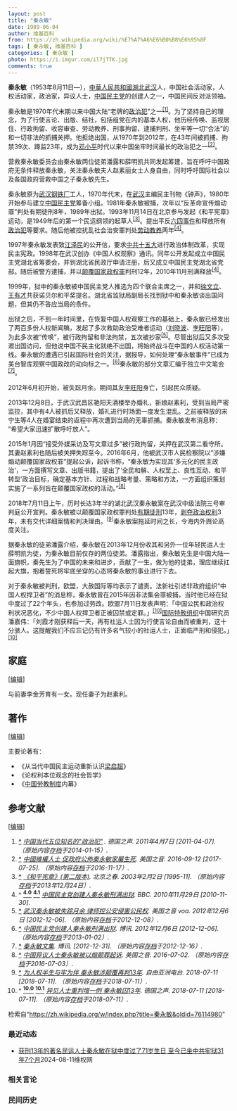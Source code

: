 ```yaml
---
layout: post
title: "秦永敏"
date: 1989-06-04
author: 维基百科
from: https://zh.wikipedia.org/wiki/%E7%A7%A6%E6%B0%B8%E6%95%8F
tags: [ 秦永敏, 维基百科 ]
categories: [ 秦永敏 ]
photo: https://i.imgur.com/il7jTTK.jpg
comments: true
---
```

<div class="mw-content-ltr mw-parser-output" lang="zh" dir="ltr"><style data-mw-deduplicate="TemplateStyles:r83732082">.mw-parser-output .infobox-subbox{padding:0;border:none;margin:-3px;width:auto;min-width:100%;font-size:100%;clear:none;float:none;background-color:transparent}.mw-parser-output .infobox-3cols-child{margin:auto}.mw-parser-output .infobox .navbar{font-size:100%}body.skin-minerva .mw-parser-output .infobox-header,body.skin-minerva .mw-parser-output .infobox-subheader,body.skin-minerva .mw-parser-output .infobox-above,body.skin-minerva .mw-parser-output .infobox-title,body.skin-minerva .mw-parser-output .infobox-image,body.skin-minerva .mw-parser-output .infobox-full-data,body.skin-minerva .mw-parser-output .infobox-below{text-align:center}@media screen{html.skin-theme-clientpref-night .mw-parser-output .infobox-full-data:not(.notheme)>div:not(.notheme)[style]{background:#1f1f23!important;color:#f8f9fa}@media screen and (prefers-color-scheme:dark){html.skin-theme-clientpref-os .mw-parser-output .infobox-full-data:not(.notheme) div:not(.notheme){background:#1f1f23!important;color:#f8f9fa}}html.skin-theme-clientpref-night .mw-parser-output .infobox td div:not(.notheme)[style]{background:transparent!important;color:var(--color-base,#202122)}@media screen and (prefers-color-scheme:dark){html.skin-theme-clientpref-os .mw-parser-output .infobox td div:not(.notheme)[style]{background:transparent!important;color:var(--color-base,#202122)}}html.skin-theme-clientpref-night .mw-parser-output .infobox td div.NavHead:not(.notheme)[style]{background:transparent!important}}@media screen and (prefers-color-scheme:dark){html.skin-theme-clientpref-os .mw-parser-output .infobox td div.NavHead:not(.notheme)[style]{background:transparent!important}}@media(min-width:640px){body.skin--responsive .mw-parser-output .infobox-table{display:table!important}body.skin--responsive .mw-parser-output .infobox-table>caption{display:table-caption!important}body.skin--responsive .mw-parser-output .infobox-table>tbody{display:table-row-group}body.skin--responsive .mw-parser-output .infobox-table tr{display:table-row!important}body.skin--responsive .mw-parser-output .infobox-table th,body.skin--responsive .mw-parser-output .infobox-table td{padding-left:inherit;padding-right:inherit}}</style>
<link rel="mw-deduplicated-inline-style" href="mw-data:TemplateStyles:r83732082"><link rel="mw-deduplicated-inline-style" href="mw-data:TemplateStyles:r83732082"><link rel="mw-deduplicated-inline-style" href="mw-data:TemplateStyles:r83732082">
<p><b>秦永敏</b>（1953年8月11日<span class="useeditintro" title="Template:BLP editintro">—</span>），<a href="/wiki/%E4%B8%AD%E8%8F%AF%E4%BA%BA%E6%B0%91%E5%85%B1%E5%92%8C%E5%9C%8B" class="mw-redirect" title="中華人民共和國">中華人民共和國</a><a href="/wiki/%E6%B9%96%E5%8C%97" class="mw-redirect" title="湖北">湖北</a><a href="/wiki/%E6%AD%A6%E6%B1%89" class="mw-redirect" title="武汉">武汉</a>人，中国社会活动家，人权活动家，政治家，异议人士，<a href="/wiki/%E4%B8%AD%E5%9B%BD%E6%B0%91%E4%B8%BB%E5%85%9A" title="中国民主党">中国民主党</a>的创建人之一，中国民间反对派领袖。
</p><p>秦永敏是1970年代末期以来中国大陆“老牌的<a href="/wiki/%E6%94%BF%E6%B2%BB%E7%8A%AF" title="政治犯">政治犯</a>”之一<sup id="cite_ref-1" class="reference"><a href="#cite_note-1"><span class="cite-bracket">[</span>1<span class="cite-bracket">]</span></a></sup>。为了坚持自己的理念，为了行使言论、出版、结社，包括组党在内的基本人权，他历经传唤、监视居住、行政拘留、收容审查、劳动教养、刑事拘留、逮捕判刑、坐牢等一切“合法”的和一切非法的抓捕关押。他拒绝出国，从1970年到2012年，在43年间被抓捕、拘禁39次、蹲监23年，成为<a href="/wiki/%E9%82%93%E5%B0%8F%E5%B9%B3" title="邓小平">邓小平</a>时代以来中国坐牢时间最长的政治犯之一<sup id="cite_ref-2" class="reference"><a href="#cite_note-2"><span class="cite-bracket">[</span>2<span class="cite-bracket">]</span></a></sup>。
</p><p>营救秦永敏委员会由秦永敏两位徒弟潘露和薛明凯共同发起筹建，旨在呼吁中国政府无条件释放秦永敏，关注秦永敏夫人赵素丽女士人身自由，同时呼吁国际社会以及各国政府营救中国之子秦永敏先生。
</p>
<meta property="mw:PageProp/toc">
<div class="mw-heading mw-heading2"></div>
<p>秦永敏原为<a href="/w/index.php?title=%E6%AD%A6%E6%B1%89%E9%92%A2%E9%93%81%E5%8E%82&amp;action=edit&amp;redlink=1" class="new" title="武汉钢铁厂（页面不存在）">武汉钢铁厂</a>工人，1970年代末，在<a href="/wiki/%E6%AD%A6%E6%B1%89" class="mw-redirect" title="武汉">武汉</a>主编民主刊物《钟声》，1980年开始参与建立<a href="/wiki/%E4%B8%AD%E5%9B%BD%E6%B0%91%E4%B8%BB%E5%85%9A" title="中国民主党">中国民主党</a>筹备小组。1981年秦永敏被捕，次年以“反革命宣传煽动罪”判处有期徒刑8年，1989年出狱。1993年11月14日在北京参与发起《和平宪章》运动，是1949年后的第一个民运纲领的起草人<sup id="cite_ref-3" class="reference"><a href="#cite_note-3"><span class="cite-bracket">[</span>3<span class="cite-bracket">]</span></a></sup>。提出平反<a href="/wiki/%E5%85%AD%E5%9B%9B%E4%BA%8B%E4%BB%B6" title="六四事件">六四事件</a>和释放所有<a href="/wiki/%E6%94%BF%E6%B2%BB%E7%8A%AF" title="政治犯">政治犯</a>等要求。随后他被控扰乱社会治安罪判处<a href="/wiki/%E5%8A%B3%E5%8A%A8%E6%95%99%E5%85%BB" title="劳动教养">劳动教养</a>两年<sup id="cite_ref-BBC_4-0" class="reference"><a href="#cite_note-BBC-4"><span class="cite-bracket">[</span>4<span class="cite-bracket">]</span></a></sup>。
</p><p>1997年秦永敏发表致<a href="/wiki/%E6%B1%9F%E6%B3%BD%E6%B0%91" title="江泽民">江泽民</a>的公开信，要求<a href="/wiki/%E4%B8%AD%E5%85%B1%E5%8D%81%E4%BA%94%E5%A4%A7" class="mw-redirect" title="中共十五大">中共十五大</a>进行政治体制改革，实现民主宪政。1998年在武汉创办《中国人权观察》通讯。同年公开发起成立中国民主党湖北省筹委会，并到湖北省民政厅申请注册，后又成立中国民主党湖北省党部。随后被警方逮捕，并以<a href="/wiki/%E9%A2%A0%E8%A6%86%E5%9B%BD%E5%AE%B6%E6%94%BF%E6%9D%83%E7%BD%AA" title="颠覆国家政权罪">颠覆国家政权罪</a>判刑12年，2010年11月刑满释放<sup id="cite_ref-BBC_4-1" class="reference"><a href="#cite_note-BBC-4"><span class="cite-bracket">[</span>4<span class="cite-bracket">]</span></a></sup>。
</p><p>1999年，狱中的秦永敏被中国民主党人推选为四个联合主席之一，并和<a href="/wiki/%E5%BE%90%E6%96%87%E7%AB%8B" title="徐文立">徐文立</a>、<a href="/wiki/%E7%8E%8B%E6%9C%89%E6%89%8D" title="王有才">王有才</a>共获诺贝尔和平奖提名。湖北省监狱局副局长找到狱中和秦永敏谈出国问题，但其仍不答应当局的条件。
</p><p>出狱之后，不到一年时间里，在恢复中国人权观察工作的基础上，秦永敏已经发出了两百多份人权新闻稿，发起了多次救助政治受难者运动（<a href="/wiki/%E5%88%98%E6%99%93%E6%B3%A2" title="刘晓波">刘晓波</a>、<a href="/wiki/%E6%9D%8E%E6%97%BA%E9%98%B3" class="mw-redirect" title="李旺阳">李旺阳</a>等），为此多次被“传唤”，被行政拘留和非法拘禁，五次被抄家<sup id="cite_ref-5" class="reference"><a href="#cite_note-5"><span class="cite-bracket">[</span>5<span class="cite-bracket">]</span></a></sup>。尽管出狱后又多次受邀出国访问，但他说中国不民主化就绝不出国，将始终战斗在中国的人权活动第一线。秦永敏的遭遇已引起国际社会的关注，据报导，如何处理“秦永敏事件”已成为美台智库观察中国政改的动向标之一。<sup id="cite_ref-博讯_6-0" class="reference"><a href="#cite_note-博讯-6"><span class="cite-bracket">[</span>6<span class="cite-bracket">]</span></a></sup>秦永敏的部分文章汇编于独立中文笔会<sup id="cite_ref-博讯2_7-0" class="reference"><a href="#cite_note-博讯2-7"><span class="cite-bracket">[</span>7<span class="cite-bracket">]</span></a></sup>。
</p><p>2012年6月初开始，被失踪月余。期间其友<a href="/wiki/%E6%9D%8E%E6%97%BA%E9%98%B3" class="mw-redirect" title="李旺阳">李旺阳</a>身亡，引起民众质疑。
</p><p>2013年12月8日，于武汉武昌区艳阳天酒楼举办婚礼，新娘赵素利，受到当局严密监控，其中有4人被抓后又释放，婚礼进行时场面一度发生混乱。之前被释放的宋宁生等4人在婚宴结束的返程中再次遭到当局的无辜抓捕。秦永敏发布消息称：“希望大家迅速扩散呼吁放人”。
</p><p>2015年1月因“接受外媒采访及写文章过多”被行政拘留，关押在武汉第二看守所。其妻赵素利也随后被关押失踪至今。2016年6月，他被武汉市人民检察院以“涉嫌煽动颠覆国家政权罪”提起公诉，起诉书称，“秦永敏为实现其‘多元化的民主政治’，一方面撰写文章、出版书籍，提出了‘全民和解、人权至上、良性互动、和平转型’政治目标，确定基本方针、过程和战略考量、策略和方法，一方面组织策划实施了一系列旨在颠覆国家政权的活动。”<sup id="cite_ref-8" class="reference"><a href="#cite_note-8"><span class="cite-bracket">[</span>8<span class="cite-bracket">]</span></a></sup>
</p><p>2018年7月11日上午，历时长达3年半的湖北武汉秦永敏案在武汉中级法院三号审判庭公开宣判。秦永敏被以颠覆国家政权罪判处<a href="/wiki/%E6%9C%89%E6%9C%9F%E5%BE%92%E5%88%91" title="有期徒刑">有期徒刑</a>13年，<a href="/wiki/%E5%89%A5%E5%A4%BA%E6%94%BF%E6%B2%BB%E6%9D%83%E5%88%A9" title="剥夺政治权利">剥夺政治权利</a>3年，未有交代详细案情和判决理由。<sup id="cite_ref-9" class="reference"><a href="#cite_note-9"><span class="cite-bracket">[</span>9<span class="cite-bracket">]</span></a></sup>秦永敏案拖延时间之长，令海内外舆论高度关注。
</p><p>据秦永敏的徒弟潘露介绍，秦永敏在2013年12月份收其和另外一位年轻民运人士薛明凯为徒，为秦永敏目前仅存的两位徒弟。潘露指出，秦永敏先生是中国大陆一面旗帜，秦先生为了中国的未来和进步，贡献了一生，做为他的徒弟，理应继续扛起大旗，抱着誓死将牢底坐穿的心态将秦永敏的事业进行下去。
</p><p>对于秦永敏被判刑，欧盟，大赦国际等均表示了谴责。法新社引述非政府组织“中国人权捍卫者”的消息称，秦永敏曾在2015年因非法集会罪被捕，当时他已经在狱中度过了22个年头，也参加过劳改。欧盟7月11日发表声明：「中国公民和政治权利状况恶化，不少中国人权捍卫者正被囚禁或定罪。」<sup id="cite_ref-德国之声180711_10-0" class="reference"><a href="#cite_note-德国之声180711-10"><span class="cite-bracket">[</span>10<span class="cite-bracket">]</span></a></sup><a href="/wiki/%E5%9B%BD%E9%99%85%E7%89%B9%E8%B5%A6%E7%BB%84%E7%BB%87" class="mw-redirect" title="国际特赦组织">国际特赦组织</a>中国研究员潘嘉伟：「刘霞才刚获释后一天，再有社运人士因为行使言论自由而被重判，这十分骇人。这提醒我们不应忘记仍有许多名气较小的社运人士，正面临严刑和侵犯。」<sup id="cite_ref-德国之声180711_10-1" class="reference"><a href="#cite_note-德国之声180711-10"><span class="cite-bracket">[</span>10<span class="cite-bracket">]</span></a></sup>
</p>
<div class="mw-heading mw-heading2"><h2 id="家庭"><span id=".E5.AE.B6.E5.BA.AD"></span>家庭</h2><span class="mw-editsection"><span class="mw-editsection-bracket">[</span><a href="/w/index.php?title=%E7%A7%A6%E6%B0%B8%E6%95%8F&amp;action=edit&amp;section=2" title="编辑章节：家庭"><span>编辑</span></a><span class="mw-editsection-bracket">]</span></span></div>
<p>与前妻李金芳育有一女。现任妻子为赵素利。
</p>
<div class="mw-heading mw-heading2"><h2 id="著作"><span id=".E8.91.97.E4.BD.9C"></span>著作</h2><span class="mw-editsection"><span class="mw-editsection-bracket">[</span><a href="/w/index.php?title=%E7%A7%A6%E6%B0%B8%E6%95%8F&amp;action=edit&amp;section=3" title="编辑章节：著作"><span>编辑</span></a><span class="mw-editsection-bracket">]</span></span></div>
<p>主要论著有：
</p>
<ul><li>《从当代中国民主运动重新认识<a href="/wiki/%E6%A2%81%E5%90%AF%E8%B6%85" title="梁启超">梁启超</a>》</li>
<li>《论权利本位观念的社会哲学》</li>
<li>《<a href="/wiki/%E4%B8%AD%E5%9B%BD%E5%8A%B3%E6%95%99%E5%88%B6%E5%BA%A6" class="mw-redirect" title="中国劳教制度">中国劳教制度</a>内幕》</li></ul>
<div class="mw-heading mw-heading2"><h2 id="参考文献"><span id=".E5.8F.82.E8.80.83.E6.96.87.E7.8C.AE"></span>参考文献</h2><span class="mw-editsection"><span class="mw-editsection-bracket">[</span><a href="/w/index.php?title=%E7%A7%A6%E6%B0%B8%E6%95%8F&amp;action=edit&amp;section=4" title="编辑章节：参考文献"><span>编辑</span></a><span class="mw-editsection-bracket">]</span></span></div>
<div class="references-small">
<ol class="references">
<li id="cite_note-1"><span class="mw-cite-backlink"><b><a href="#cite_ref-1">^</a></b></span> <span class="reference-text"><cite class="citation news"><a rel="nofollow" class="external text" href="http://www.dw.de/%E4%B8%AD%E5%9B%BD%E5%BD%93%E4%BB%A3%E4%BA%94%E4%BD%8D%E7%9F%A5%E5%90%8D%E7%9A%84%E6%94%BF%E6%B2%BB%E7%8A%AF/a-14974032">中国当代五位知名的"政治犯<span style="padding-right:0.2em;">"</span></a>. 德国之声. 2011年4月7日 <span class="reference-accessdate"> [<span class="nowrap">2011-04-07</span>]</span>. （原始内容<a rel="nofollow" class="external text" href="https://web.archive.org/web/20140115014056/http://www.dw.de/%E4%B8%AD%E5%9B%BD%E5%BD%93%E4%BB%A3%E4%BA%94%E4%BD%8D%E7%9F%A5%E5%90%8D%E7%9A%84%E6%94%BF%E6%B2%BB%E7%8A%AF/a-14974032">存档</a>于2014-01-15）.</cite><span title="ctx_ver=Z39.88-2004&amp;rfr_id=info%3Asid%2Fzh.wikipedia.org%3A%E7%A7%A6%E6%B0%B8%E6%95%8F&amp;rft.atitle=%E4%B8%AD%E5%9B%BD%E5%BD%93%E4%BB%A3%E4%BA%94%E4%BD%8D%E7%9F%A5%E5%90%8D%E7%9A%84%22%E6%94%BF%E6%B2%BB%E7%8A%AF%22&amp;rft.date=2011-04-07&amp;rft.genre=article&amp;rft.jtitle=%E5%BE%B7%E5%9B%BD%E4%B9%8B%E5%A3%B0&amp;rft_id=http%3A%2F%2Fwww.dw.de%2F%25E4%25B8%25AD%25E5%259B%25BD%25E5%25BD%2593%25E4%25BB%25A3%25E4%25BA%2594%25E4%25BD%258D%25E7%259F%25A5%25E5%2590%258D%25E7%259A%2584%25E6%2594%25BF%25E6%25B2%25BB%25E7%258A%25AF%2Fa-14974032&amp;rft_val_fmt=info%3Aofi%2Ffmt%3Akev%3Amtx%3Ajournal" class="Z3988"><span style="display:none;">&nbsp;</span></span></span>
</li>
<li id="cite_note-2"><span class="mw-cite-backlink"><b><a href="#cite_ref-2">^</a></b></span> <span class="reference-text"><cite class="citation web"><a rel="nofollow" class="external text" href="https://www.voacantonese.com/a/3503681.html">中國維權人士 促政府公佈秦永敏家屬生死</a>. 美国之音. 2016-09-12 <span class="reference-accessdate"> [<span class="nowrap">2017-07-25</span>]</span>. （原始内容<a rel="nofollow" class="external text" href="https://web.archive.org/web/20161117163146/http://www.voacantonese.com/a/3503681.html">存档</a>于2016-11-17）.</cite><span title="ctx_ver=Z39.88-2004&amp;rfr_id=info%3Asid%2Fzh.wikipedia.org%3A%E7%A7%A6%E6%B0%B8%E6%95%8F&amp;rft.btitle=%E4%B8%AD%E5%9C%8B%E7%B6%AD%E6%AC%8A%E4%BA%BA%E5%A3%AB+%E4%BF%83%E6%94%BF%E5%BA%9C%E5%85%AC%E4%BD%88%E7%A7%A6%E6%B0%B8%E6%95%8F%E5%AE%B6%E5%B1%AC%E7%94%9F%E6%AD%BB&amp;rft.date=2016-09-12&amp;rft.genre=unknown&amp;rft.pub=%E7%BE%8E%E5%9B%BD%E4%B9%8B%E9%9F%B3&amp;rft_id=https%3A%2F%2Fwww.voacantonese.com%2Fa%2F3503681.html&amp;rft_val_fmt=info%3Aofi%2Ffmt%3Akev%3Amtx%3Abook" class="Z3988"><span style="display:none;">&nbsp;</span></span></span>
</li>
<li id="cite_note-3"><span class="mw-cite-backlink"><b><a href="#cite_ref-3">^</a></b></span> <span class="reference-text"><cite class="citation news"><a rel="nofollow" class="external text" href="http://beijingspring.com/bj2/1995/280/200322143133.htm">《和平宪章》(第二版本)</a>. 北京之春. 2003年2月2日 <span class="reference-accessdate"> [1995-11]</span>. （原始内容<a rel="nofollow" class="external text" href="https://web.archive.org/web/20131224105222/http://beijingspring.com/bj2/1995/280/200322143133.htm">存档</a>于2013年12月24日）.</cite><span title="ctx_ver=Z39.88-2004&amp;rfr_id=info%3Asid%2Fzh.wikipedia.org%3A%E7%A7%A6%E6%B0%B8%E6%95%8F&amp;rft.atitle=%E3%80%8A%E5%92%8C%E5%B9%B3%E5%AE%AA%E7%AB%A0%E3%80%8B%28%E7%AC%AC%E4%BA%8C%E7%89%88%E6%9C%AC%29&amp;rft.date=2003-02-02&amp;rft.genre=article&amp;rft.jtitle=%E5%8C%97%E4%BA%AC%E4%B9%8B%E6%98%A5&amp;rft_id=http%3A%2F%2Fbeijingspring.com%2Fbj2%2F1995%2F280%2F200322143133.htm&amp;rft_val_fmt=info%3Aofi%2Ffmt%3Akev%3Amtx%3Ajournal" class="Z3988"><span style="display:none;">&nbsp;</span></span> <span style="display:none;font-size:100%" class="error citation-comment">请检查<code style="color:inherit; border:inherit; padding:inherit;">|access-date=</code>中的日期值 (<a href="/wiki/Help:%E5%BC%95%E6%96%87%E6%A0%BC%E5%BC%8F1%E9%94%99%E8%AF%AF#bad_date" title="Help:引文格式1错误">帮助</a>)</span></span>
</li>
<li id="cite_note-BBC-4"><span class="mw-cite-backlink">^ <a href="#cite_ref-BBC_4-0"><sup><b>4.0</b></sup></a> <a href="#cite_ref-BBC_4-1"><sup><b>4.1</b></sup></a></span> <span class="reference-text"><cite class="citation news"><a rel="nofollow" class="external text" href="https://www.bbc.co.uk/zhongwen/simp/china/2010/11/101129_china_dissident_release.shtm">中国民主党创建人秦永敏刑满出狱</a>. BBC. 2010年11月29日 <span class="reference-accessdate"> [<span class="nowrap">2010-11-30</span>]</span>.</cite><span title="ctx_ver=Z39.88-2004&amp;rfr_id=info%3Asid%2Fzh.wikipedia.org%3A%E7%A7%A6%E6%B0%B8%E6%95%8F&amp;rft.atitle=%E4%B8%AD%E5%9B%BD%E6%B0%91%E4%B8%BB%E5%85%9A%E5%88%9B%E5%BB%BA%E4%BA%BA%E7%A7%A6%E6%B0%B8%E6%95%8F%E5%88%91%E6%BB%A1%E5%87%BA%E7%8B%B1&amp;rft.date=2010-11-29&amp;rft.genre=article&amp;rft.jtitle=BBC&amp;rft_id=http%3A%2F%2Fwww.bbc.co.uk%2Fzhongwen%2Fsimp%2Fchina%2F2010%2F11%2F101129_china_dissident_release.shtm&amp;rft_val_fmt=info%3Aofi%2Ffmt%3Akev%3Amtx%3Ajournal" class="Z3988"><span style="display:none;">&nbsp;</span></span></span>
</li>
<li id="cite_note-5"><span class="mw-cite-backlink"><b><a href="#cite_ref-5">^</a></b></span> <span class="reference-text"><cite class="citation news"><a rel="nofollow" class="external text" href="http://www.voachinese.com/content/qinyongmin-20121206/1559431.html">武汉秦永敏被失踪月余 律师控公安侵害公民权</a>. 美国之音 voa. 2012年12月6日 <span class="reference-accessdate"> [<span class="nowrap">2012-12-06</span>]</span>. （原始内容<a rel="nofollow" class="external text" href="https://web.archive.org/web/20121208072300/http://www.voachinese.com/content/qinyongmin-20121206/1559431.html">存档</a>于2012-12-08）.</cite><span title="ctx_ver=Z39.88-2004&amp;rfr_id=info%3Asid%2Fzh.wikipedia.org%3A%E7%A7%A6%E6%B0%B8%E6%95%8F&amp;rft.atitle=%E6%AD%A6%E6%B1%89%E7%A7%A6%E6%B0%B8%E6%95%8F%E8%A2%AB%E5%A4%B1%E8%B8%AA%E6%9C%88%E4%BD%99+%E5%BE%8B%E5%B8%88%E6%8E%A7%E5%85%AC%E5%AE%89%E4%BE%B5%E5%AE%B3%E5%85%AC%E6%B0%91%E6%9D%83&amp;rft.date=2012-12-06&amp;rft.genre=article&amp;rft.jtitle=%E7%BE%8E%E5%9B%BD%E4%B9%8B%E9%9F%B3+voa&amp;rft_id=http%3A%2F%2Fwww.voachinese.com%2Fcontent%2Fqinyongmin-20121206%2F1559431.html&amp;rft_val_fmt=info%3Aofi%2Ffmt%3Akev%3Amtx%3Ajournal" class="Z3988"><span style="display:none;">&nbsp;</span></span></span>
</li>
<li id="cite_note-博讯-6"><span class="mw-cite-backlink"><b><a href="#cite_ref-博讯_6-0">^</a></b></span> <span class="reference-text"><cite class="citation news"><a rel="nofollow" class="external text" href="http://boxun.com/news/gb/pubvp/2012/12/201212061019.shtml#.UUE8CDfilSE">中国民主党创建人秦永敏刑满出狱</a>. 博讯. 2012年12月6日 <span class="reference-accessdate"> [<span class="nowrap">2012-12-06</span>]</span>. （原始内容<a rel="nofollow" class="external text" href="https://web.archive.org/web/20130102160246/http://boxun.com/news/gb/pubvp/2012/12/201212061019.shtml#.UUE8CDfilSE">存档</a>于2013-01-02）.</cite><span title="ctx_ver=Z39.88-2004&amp;rfr_id=info%3Asid%2Fzh.wikipedia.org%3A%E7%A7%A6%E6%B0%B8%E6%95%8F&amp;rft.atitle=%E4%B8%AD%E5%9B%BD%E6%B0%91%E4%B8%BB%E5%85%9A%E5%88%9B%E5%BB%BA%E4%BA%BA%E7%A7%A6%E6%B0%B8%E6%95%8F%E5%88%91%E6%BB%A1%E5%87%BA%E7%8B%B1&amp;rft.date=2012-12-06&amp;rft.genre=article&amp;rft.jtitle=%E5%8D%9A%E8%AE%AF&amp;rft_id=http%3A%2F%2Fboxun.com%2Fnews%2Fgb%2Fpubvp%2F2012%2F12%2F201212061019.shtml%23.UUE8CDfilSE&amp;rft_val_fmt=info%3Aofi%2Ffmt%3Akev%3Amtx%3Ajournal" class="Z3988"><span style="display:none;">&nbsp;</span></span></span>
</li>
<li id="cite_note-博讯2-7"><span class="mw-cite-backlink"><b><a href="#cite_ref-博讯2_7-0">^</a></b></span> <span class="reference-text"><cite class="citation news"><a rel="nofollow" class="external text" href="http://blog.boxun.com/hero/qyming/">秦永敏文集</a>. 博讯.  <span class="reference-accessdate"> [<span class="nowrap">2012-12-31</span>]</span>. （原始内容<a rel="nofollow" class="external text" href="https://web.archive.org/web/20121216022747/http://blog.boxun.com/hero/qyming/">存档</a>于2012-12-16）.</cite><span title="ctx_ver=Z39.88-2004&amp;rfr_id=info%3Asid%2Fzh.wikipedia.org%3A%E7%A7%A6%E6%B0%B8%E6%95%8F&amp;rft.atitle=%E7%A7%A6%E6%B0%B8%E6%95%8F%E6%96%87%E9%9B%86&amp;rft.genre=article&amp;rft.jtitle=%E5%8D%9A%E8%AE%AF&amp;rft_id=http%3A%2F%2Fblog.boxun.com%2Fhero%2Fqyming%2F&amp;rft_val_fmt=info%3Aofi%2Ffmt%3Akev%3Amtx%3Ajournal" class="Z3988"><span style="display:none;">&nbsp;</span></span></span>
</li>
<li id="cite_note-8"><span class="mw-cite-backlink"><b><a href="#cite_ref-8">^</a></b></span> <span class="reference-text"><cite class="citation web"><a rel="nofollow" class="external text" href="http://www.voachinese.com/a/china-activist-qin-yongmin-20160702/3401365.html">中国异议人士秦永敏被以煽颠罪起诉</a>. 美国之音. 2016-07-02. （原始内容<a rel="nofollow" class="external text" href="https://web.archive.org/web/20160703113956/http://www.voachinese.com/a/china-activist-qin-yongmin-20160702/3401365.html">存档</a>于2016-07-03）.</cite><span title="ctx_ver=Z39.88-2004&amp;rfr_id=info%3Asid%2Fzh.wikipedia.org%3A%E7%A7%A6%E6%B0%B8%E6%95%8F&amp;rft.btitle=%E4%B8%AD%E5%9B%BD%E5%BC%82%E8%AE%AE%E4%BA%BA%E5%A3%AB%E7%A7%A6%E6%B0%B8%E6%95%8F%E8%A2%AB%E4%BB%A5%E7%85%BD%E9%A2%A0%E7%BD%AA%E8%B5%B7%E8%AF%89&amp;rft.date=2016-07-02&amp;rft.genre=unknown&amp;rft.pub=%E7%BE%8E%E5%9B%BD%E4%B9%8B%E9%9F%B3&amp;rft_id=http%3A%2F%2Fwww.voachinese.com%2Fa%2Fchina-activist-qin-yongmin-20160702%2F3401365.html&amp;rft_val_fmt=info%3Aofi%2Ffmt%3Akev%3Amtx%3Abook" class="Z3988"><span style="display:none;">&nbsp;</span></span></span>
</li>
<li id="cite_note-9"><span class="mw-cite-backlink"><b><a href="#cite_ref-9">^</a></b></span> <span class="reference-text"><cite class="citation web"><a rel="nofollow" class="external text" href="https://www.rfa.org/cantonese/news/sentence-07112018090910.html">为人权半生与牢为伴 秦永敏涉颠覆再判13年</a>. 自由亚洲电台. 2018-07-11 <span class="reference-accessdate"> [<span class="nowrap">2018-07-11</span>]</span>. （原始内容<a rel="nofollow" class="external text" href="https://web.archive.org/web/20180711195510/https://www.rfa.org/cantonese/news/sentence-07112018090910.html">存档</a>于2018-07-11）.</cite><span title="ctx_ver=Z39.88-2004&amp;rfr_id=info%3Asid%2Fzh.wikipedia.org%3A%E7%A7%A6%E6%B0%B8%E6%95%8F&amp;rft.btitle=%E4%B8%BA%E4%BA%BA%E6%9D%83%E5%8D%8A%E7%94%9F%E4%B8%8E%E7%89%A2%E4%B8%BA%E4%BC%B4+%E7%A7%A6%E6%B0%B8%E6%95%8F%E6%B6%89%E9%A2%A0%E8%A6%86%E5%86%8D%E5%88%A413%E5%B9%B4&amp;rft.date=2018-07-11&amp;rft.genre=unknown&amp;rft.pub=%E8%87%AA%E7%94%B1%E4%BA%9A%E6%B4%B2%E7%94%B5%E5%8F%B0&amp;rft_id=https%3A%2F%2Fwww.rfa.org%2Fcantonese%2Fnews%2Fsentence-07112018090910.html&amp;rft_val_fmt=info%3Aofi%2Ffmt%3Akev%3Amtx%3Abook" class="Z3988"><span style="display:none;">&nbsp;</span></span></span>
</li>
<li id="cite_note-德国之声180711-10"><span class="mw-cite-backlink">^ <a href="#cite_ref-德国之声180711_10-0"><sup><b>10.0</b></sup></a> <a href="#cite_ref-德国之声180711_10-1"><sup><b>10.1</b></sup></a></span> <span class="reference-text"><cite class="citation web"><a rel="nofollow" class="external text" href="https://www.dw.com/zh/%E5%BC%82%E8%A7%81%E4%BA%BA%E5%A3%AB%E9%87%8D%E5%88%A4%E5%A2%9E%E4%B8%80%E4%BE%8B-%E7%A7%A6%E6%B0%B8%E6%95%8F%E5%9B%9A13%E5%B9%B4/a-44626824?&amp;zhongwen=simp">异见人士重判增一例 秦永敏囚13年</a>. 德国之声. 2018-07-11 <span class="reference-accessdate"> [<span class="nowrap">2018-07-11</span>]</span>. （原始内容<a rel="nofollow" class="external text" href="https://web.archive.org/web/20180711195720/https://www.dw.com/zh/%E5%BC%82%E8%A7%81%E4%BA%BA%E5%A3%AB%E9%87%8D%E5%88%A4%E5%A2%9E%E4%B8%80%E4%BE%8B-%E7%A7%A6%E6%B0%B8%E6%95%8F%E5%9B%9A13%E5%B9%B4/a-44626824?&amp;zhongwen=simp">存档</a>于2018-07-11）.</cite><span title="ctx_ver=Z39.88-2004&amp;rfr_id=info%3Asid%2Fzh.wikipedia.org%3A%E7%A7%A6%E6%B0%B8%E6%95%8F&amp;rft.btitle=%E5%BC%82%E8%A7%81%E4%BA%BA%E5%A3%AB%E9%87%8D%E5%88%A4%E5%A2%9E%E4%B8%80%E4%BE%8B+%E7%A7%A6%E6%B0%B8%E6%95%8F%E5%9B%9A13%E5%B9%B4&amp;rft.date=2018-07-11&amp;rft.genre=unknown&amp;rft.pub=%E5%BE%B7%E5%9B%BD%E4%B9%8B%E5%A3%B0&amp;rft_id=https%3A%2F%2Fwww.dw.com%2Fzh%2F%25E5%25BC%2582%25E8%25A7%2581%25E4%25BA%25BA%25E5%25A3%25AB%25E9%2587%258D%25E5%2588%25A4%25E5%25A2%259E%25E4%25B8%2580%25E4%25BE%258B-%25E7%25A7%25A6%25E6%25B0%25B8%25E6%2595%258F%25E5%259B%259A13%25E5%25B9%25B4%2Fa-44626824%3F%26zhongwen%3Dsimp&amp;rft_val_fmt=info%3Aofi%2Ffmt%3Akev%3Amtx%3Abook" class="Z3988"><span style="display:none;">&nbsp;</span></span></span>
</li>
</ol>
</div>
<!-- 
NewPP limit report
Parsed by mw‐api‐int.eqiad.main‐7fc67bfbd8‐262w4
Cached time: 20240825002301
Cache expiry: 2592000
Reduced expiry: false
Complications: [show‐toc]
CPU time usage: 0.595 seconds
Real time usage: 0.727 seconds
Preprocessor visited node count: 4919/1000000
Post‐expand include size: 43860/2097152 bytes
Template argument size: 3171/2097152 bytes
Highest expansion depth: 34/100
Expensive parser function count: 0/500
Unstrip recursion depth: 0/20
Unstrip post‐expand size: 26496/5000000 bytes
Lua time usage: 0.258/10.000 seconds
Lua memory usage: 4017204/52428800 bytes
Number of Wikibase entities loaded: 1/400
-->
<!--
Transclusion expansion time report (%,ms,calls,template)
100.00%  661.916      1 -total
 54.31%  359.457      5 Template:Infobox
 42.08%  278.563      1 Template:Infobox_person
 28.82%  190.761      1 Template:Infobox_person/core
 28.76%  190.368      1 Template:Chinese
 18.70%  123.799      1 Template:Infobox_Chinese/Chinese
 14.99%   99.197      6 Template:Cite_news
 12.29%   81.364      1 Template:Wikidata_image
  9.76%   64.624      3 Template:Lang
  9.00%   59.576      3 Template:Category_handler
-->

<!-- Saved in parser cache with key zhwiki:pcache:idhash:1474015-0!canonical!zh and timestamp 20240825002301 and revision id 76114980. Rendering was triggered because: api-parse
 -->
</div><!--esi <esi:include src="/esitest-fa8a495983347898/content" /> --><noscript><img src="https://login.wikimedia.org/wiki/Special:CentralAutoLogin/start?type=1x1" alt="" width="1" height="1" style="border: none; position: absolute;"></noscript>
<div class="printfooter" data-nosnippet="">检索自“<a dir="ltr" href="https://zh.wikipedia.org/w/index.php?title=秦永敏&amp;oldid=76114980">https://zh.wikipedia.org/w/index.php?title=秦永敏&amp;oldid=76114980</a>”</div><div id="recent-news"><h3>最近动态</h3><ul><li><a href="https://nodebe4.github.io/waimei/2024-08-11/%E8%8E%B7%E5%88%9113%E5%B9%B4%E7%9A%84%E8%91%97%E5%90%8D%E6%B0%91%E8%BF%90%E4%BA%BA%E5%A3%AB%E7%A7%A6%E6%B0%B8%E6%95%8F%E5%9C%A8%E7%8B%B1%E4%B8%AD%E5%BA%A6%E8%BF%87%E4%BA%8671%E5%B2%81%E7%94%9F%E6%97%A5-%E8%87%B3%E4%BB%8A%E5%B7%B2%E5%9D%90%E4%B8%AD%E5%85%B1%E7%89%A2%E7%8B%B131%E5%B9%B47%E4%B8%AA%E6%9C%88" title="获刑13年的著名民运人士秦永敏在狱中度过了71岁生日 至今已坐中共牢狱31年7个月—— （维权网信息中心报道）2024年8月12日，本网获悉：2024年8月11日是获刑13年的著名民运人士秦永敏...">获刑13年的著名民运人士秦永敏在狱中度过了71岁生日 至今已坐中共牢狱31年7个月</a><time>2024-08-11</time><a class="tag">维权网</a></li>
</ul></div><div id="open-opinion"><h3>相关言论</h3><ul></ul></div><div id="mjls-record"><h3>民间历史</h3><ul></ul></div>